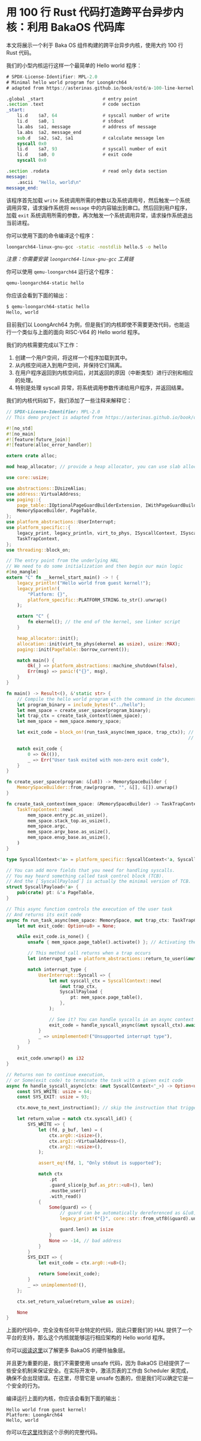 # 用 100 行 Rust 代码打造跨平台异步内核：利用 BakaOS 代码库

本文将展示一个利于 Baka OS 组件构建的跨平台异步内核，使用大约 100 行 Rust 代码。

我们的小型内核运行这样一个最简单的 Hello world 程序：

```asm
# SPDX-License-Identifier: MPL-2.0
# Minimal hello world program for LoongArch64
# adapted from https://asterinas.github.io/book/ostd/a-100-line-kernel.html

.global _start                      # entry point
.section .text                      # code section
_start:
    li.d    $a7, 64                 # syscall number of write
    li.d    $a0, 1                  # stdout
    la.abs  $a1, message            # address of message         
    la.abs  $a2, message_end
    sub.d   $a2, $a2, $a1           # calculate message len
    syscall 0x0
    li.d    $a7, 93                 # syscall number of exit
    li.d    $a0, 0                  # exit code
    syscall 0x0

.section .rodata                    # read only data section
message:
    .ascii  "Hello, world\n"
message_end:
```

该程序首先加载 `write` 系统调用所需的参数以及系统调用号，然后触发一个系统调用异常，请求操作系统将 `message` 中的内容输出到串口。然后回到用户程序，加载 `exit` 系统调用所需的参数，再次触发一个系统调用异常，请求操作系统退出当前进程。

你可以使用下面的命令编译这个程序：

```bash
loongarch64-linux-gnu-gcc -static -nostdlib hello.S -o hello
```

*注意：你需要安装 `loongarch64-linux-gnu-gcc` 工具链*

你可以使用 `qemu-loongarch64` 运行这个程序：

```bash
qemu-loongarch64-static hello
```

你应该会看到下面的输出：

```bash
$ qemu-loongarch64-static hello
Hello, world
```

目前我们以 LoongArch64 为例，但是我们的内核即使不需要更改代码，也能运行一个类似与上面的面向 RISC-V64 的 Hello world 程序。

我们的内核需要完成以下工作：

1. 创建一个用户空间，将这样一个程序加载到其中。
2. 从内核空间进入到用户空间，并保持它们隔离。
3. 在用户程序返回到内核空间后，对其返回的原因（中断类型）进行识别和相应的处理。
4. 特别是处理 syscall 异常，将系统调用参数传递给用户程序，并返回结果。

我们的内核代码如下，我们添加了一些注释来解释它：

```rust
// SPDX-License-Identifier: MPL-2.0
// This demo project is adapted from https://asterinas.github.io/book/ostd/a-100-line-kernel.html

#![no_std]
#![no_main]
#![feature(future_join)]
#![feature(alloc_error_handler)]

extern crate alloc;

mod heap_allocator; // provide a heap allocator, you can use slab allocator or buddy system allocator

use core::usize;

use abstractions::IUsizeAlias;
use address::VirtualAddress;
use paging::{
    page_table::IOptionalPageGuardBuilderExtension, IWithPageGuardBuilder, MemorySpace,
    MemorySpaceBuilder, PageTable,
};
use platform_abstractions::UserInterrupt;
use platform_specific::{
    legacy_print, legacy_println, virt_to_phys, ISyscallContext, ISyscallContextMut, ITaskContext,
    TaskTrapContext,
};
use threading::block_on;

// The entry point from the underlying HAL
// We need to do some initialization and then begin our main logic
#[no_mangle]
extern "C" fn __kernel_start_main() -> ! {
    legacy_println!("Hello world from guest kernel!");
    legacy_println!(
        "Platform: {}",
        platform_specific::PLATFORM_STRING.to_str().unwrap()
    );

    extern "C" {
        fn ekernel(); // the end of the kernel, see linker script
    }

    heap_allocator::init();
    allocation::init(virt_to_phys(ekernel as usize), usize::MAX);
    paging::init(PageTable::borrow_current());

    match main() {
        Ok(_) => platform_abstractions::machine_shutdown(false),
        Err(msg) => panic!("{}", msg),
    }
}

fn main() -> Result<(), &'static str> {
    // Compile the hello world program with the command in the document
    let program_binary = include_bytes!("../hello");
    let mem_space = create_user_space(program_binary);
    let trap_ctx = create_task_context(&mem_space);
    let mem_space = mem_space.memory_space;

    let exit_code = block_on!(run_task_async(mem_space, trap_ctx)); // Run the async task
                                                                    // You can also write `run_task_async(task).await;` if you are in an async context

    match exit_code {
        0 => Ok(()),
        _ => Err("User task exited with non-zero exit code"),
    }
}

fn create_user_space(program: &[u8]) -> MemorySpaceBuilder {
    MemorySpaceBuilder::from_raw(program, "", &[], &[]).unwrap()
}

fn create_task_context(mem_space: &MemorySpaceBuilder) -> TaskTrapContext {
    TaskTrapContext::new(
        mem_space.entry_pc.as_usize(),
        mem_space.stack_top.as_usize(),
        mem_space.argc,
        mem_space.argv_base.as_usize(),
        mem_space.envp_base.as_usize(),
    )
}

type SyscallContext<'a> = platform_specific::SyscallContext<'a, SyscallPayload<'a>>;

// You can add more fields that you need for handling syscalls.
// You may heard something called task control block (TCB).
// And the [`SyscallPayload`] is actually the minimal version of TCB.
struct SyscallPayload<'a> {
    pub(crate) pt: &'a PageTable,
}

// This async function controls the execution of the user task
// And returns its exit code
async fn run_task_async(mem_space: MemorySpace, mut trap_ctx: TaskTrapContext) -> i32 {
    let mut exit_code: Option<u8> = None;

    while exit_code.is_none() {
        unsafe { mem_space.page_table().activate() }; // Activating the page table should be a consideration.

        // This method call returns when a trap occurs
        let interrupt_type = platform_abstractions::return_to_user(&mut trap_ctx);

        match interrupt_type {
            UserInterrupt::Syscall => {
                let mut syscall_ctx = SyscallContext::new(
                    &mut trap_ctx,
                    SyscallPayload {
                        pt: mem_space.page_table(),
                    },
                );

                // See it? You can handle syscalls in an async context
                exit_code = handle_syscall_async(&mut syscall_ctx).await;
            }
            _ => unimplemented!("Unsupported interrupt type"),
        }
    }

    exit_code.unwrap() as i32
}

// Returns non to continue execution,
// or Some(exit code) to terminate the task with a given exit code
async fn handle_syscall_async(ctx: &mut SyscallContext<'_>) -> Option<u8> {
    const SYS_WRITE: usize = 64;
    const SYS_EXIT: usize = 93;

    ctx.move_to_next_instruction(); // skip the instruction that triggers the syscall

    let return_value = match ctx.syscall_id() {
        SYS_WRITE => {
            let (fd, p_buf, len) = (
                ctx.arg0::<isize>(),
                ctx.arg1::<VirtualAddress>(),
                ctx.arg2::<usize>(),
            );

            assert_eq!(fd, 1, "Only stdout is supported");

            match ctx
                .pt
                .guard_slice(p_buf.as_ptr::<u8>(), len)
                .mustbe_user()
                .with_read()
            {
                Some(guard) => {
                    // guard can be automatically dereferenced as &[u8]
                    legacy_print!("{}", core::str::from_utf8(&guard).unwrap());

                    guard.len() as isize
                }
                None => -14, // bad address
            }
        }
        SYS_EXIT => {
            let exit_code = ctx.arg0::<u8>();

            return Some(exit_code);
        }
        _ => unimplemented!(),
    };

    ctx.set_return_value(return_value as usize);

    None
}
```

上面的代码中，完全没有任何平台特定的代码，因此只要我们的 HAL 提供了一个平台的支持，那么这个内核就能够运行相应架构的 Hello world 程序。

你可以[阅读这里](https://github.com/caiyih/bakaos?tab=readme-ov-file#hardware-abstraction-layer)以了解更多 BakaOS 的硬件抽象层。

并且更为重要的是，我们不需要使用 unsafe 代码，因为 BakaOS 已经提供了一些安全机制来保证安全。在实际开发中，激活页表的工作由 Scheduler 来完成，确保不会出现错误。在这里，尽管它是 unsafe 包裹的，但是我们可以确定它是一个安全的行为。

编译运行上面的内核，你应该会看到下面的输出：

```ascii
Hello world from guest kernel!
Platform: LoongArch64
Hello, world
```

你可以在[这里](https://github.com/caiyih/bakaos/tree/master/docs/bakaos-simple-kernel)找到这个示例的完整代码。
